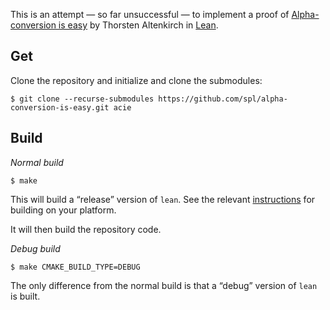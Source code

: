 This is an attempt — so far unsuccessful — to implement a proof of
[Alpha-conversion is easy](./doc/alpha-conversion-is-easy.pdf) by Thorsten
Altenkirch in [Lean](https://leanprover.github.io/).

## Get

Clone the repository and initialize and clone the submodules:

```
$ git clone --recurse-submodules https://github.com/spl/alpha-conversion-is-easy.git acie
```

## Build

*Normal build*

```
$ make
```

This will build a “release” version of `lean`. See the relevant
[instructions](https://github.com/leanprover/lean) for building on your
platform.

It will then build the repository code.

*Debug build*

```
$ make CMAKE_BUILD_TYPE=DEBUG
```

The only difference from the normal build is that a “debug” version of `lean` is
built.

